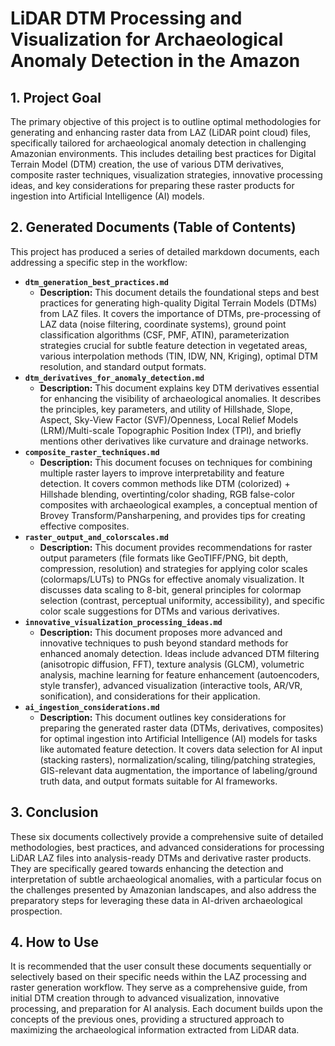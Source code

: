 # LiDAR DTM Processing and Visualization for Archaeological Anomaly Detection in the Amazon

## 1. Project Goal

The primary objective of this project is to outline optimal methodologies for generating and enhancing raster data from LAZ (LiDAR point cloud) files, specifically tailored for archaeological anomaly detection in challenging Amazonian environments. This includes detailing best practices for Digital Terrain Model (DTM) creation, the use of various DTM derivatives, composite raster techniques, visualization strategies, innovative processing ideas, and key considerations for preparing these raster products for ingestion into Artificial Intelligence (AI) models.

## 2. Generated Documents (Table of Contents)

This project has produced a series of detailed markdown documents, each addressing a specific step in the workflow:

*   **`dtm_generation_best_practices.md`**
    *   **Description:** This document details the foundational steps and best practices for generating high-quality Digital Terrain Models (DTMs) from LAZ files. It covers the importance of DTMs, pre-processing of LAZ data (noise filtering, coordinate systems), ground point classification algorithms (CSF, PMF, ATIN), parameterization strategies crucial for subtle feature detection in vegetated areas, various interpolation methods (TIN, IDW, NN, Kriging), optimal DTM resolution, and standard output formats.
*   **`dtm_derivatives_for_anomaly_detection.md`**
    *   **Description:** This document explains key DTM derivatives essential for enhancing the visibility of archaeological anomalies. It describes the principles, key parameters, and utility of Hillshade, Slope, Aspect, Sky-View Factor (SVF)/Openness, Local Relief Models (LRM)/Multi-scale Topographic Position Index (TPI), and briefly mentions other derivatives like curvature and drainage networks.
*   **`composite_raster_techniques.md`**
    *   **Description:** This document focuses on techniques for combining multiple raster layers to improve interpretability and feature detection. It covers common methods like DTM (colorized) + Hillshade blending, overtinting/color shading, RGB false-color composites with archaeological examples, a conceptual mention of Brovey Transform/Pansharpening, and provides tips for creating effective composites.
*   **`raster_output_and_colorscales.md`**
    *   **Description:** This document provides recommendations for raster output parameters (file formats like GeoTIFF/PNG, bit depth, compression, resolution) and strategies for applying color scales (colormaps/LUTs) to PNGs for effective anomaly visualization. It discusses data scaling to 8-bit, general principles for colormap selection (contrast, perceptual uniformity, accessibility), and specific color scale suggestions for DTMs and various derivatives.
*   **`innovative_visualization_processing_ideas.md`**
    *   **Description:** This document proposes more advanced and innovative techniques to push beyond standard methods for enhanced anomaly detection. Ideas include advanced DTM filtering (anisotropic diffusion, FFT), texture analysis (GLCM), volumetric analysis, machine learning for feature enhancement (autoencoders, style transfer), advanced visualization (interactive tools, AR/VR, sonification), and considerations for their application.
*   **`ai_ingestion_considerations.md`**
    *   **Description:** This document outlines key considerations for preparing the generated raster data (DTMs, derivatives, composites) for optimal ingestion into Artificial Intelligence (AI) models for tasks like automated feature detection. It covers data selection for AI input (stacking rasters), normalization/scaling, tiling/patching strategies, GIS-relevant data augmentation, the importance of labeling/ground truth data, and output formats suitable for AI frameworks.

## 3. Conclusion

These six documents collectively provide a comprehensive suite of detailed methodologies, best practices, and advanced considerations for processing LiDAR LAZ files into analysis-ready DTMs and derivative raster products. They are specifically geared towards enhancing the detection and interpretation of subtle archaeological anomalies, with a particular focus on the challenges presented by Amazonian landscapes, and also address the preparatory steps for leveraging these data in AI-driven archaeological prospection.

## 4. How to Use

It is recommended that the user consult these documents sequentially or selectively based on their specific needs within the LAZ processing and raster generation workflow. They serve as a comprehensive guide, from initial DTM creation through to advanced visualization, innovative processing, and preparation for AI analysis. Each document builds upon the concepts of the previous ones, providing a structured approach to maximizing the archaeological information extracted from LiDAR data.
